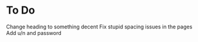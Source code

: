 To Do 
=====

Change heading to something decent
Fix stupid spacing issues in the pages
Add u/n and password
